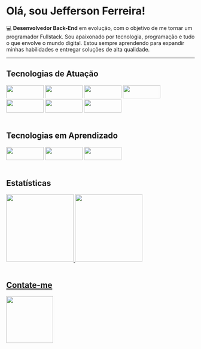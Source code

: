 <h1>Olá, sou Jefferson Ferreira!</h1>

<p>
💻 <strong>Desenvolvedor Back-End</strong> em evolução, com o objetivo de me tornar um programador Fullstack. Sou apaixonado por tecnologia, programação e tudo o que envolve o mundo digital. Estou sempre aprendendo para expandir minhas habilidades e entregar soluções de alta qualidade.
</p>

---

<div align="left">
 <h2>Tecnologias de Atuação</h2>

<img width="100px" height="35px" src="https://img.shields.io/badge/JavaScript-F7DF1E?style=for-the-badge&logo=JavaScript&logoColor=white"/>
<img width="100px" height="35px" src="https://img.shields.io/badge/TypeScript-007ACC?style=for-the-badge&logo=typescript&logoColor=white" />
<img width="100px" height="35px" src="https://img.shields.io/badge/Node.js-43853D?style=for-the-badge&logo=node.js&logoColor=white" />
<img width="100px" height="35px" src="https://img.shields.io/badge/Express.js-404D59?style=for-the-badge" />
<img width="100px" height="35px" src="https://img.shields.io/badge/PostgreSQL-316192?style=for-the-badge&logo=postgresql&logoColor=white" />
<img width="100px" height="35px" src="https://img.shields.io/badge/MongoDB-4EA94B?style=for-the-badge&logo=mongodb&logoColor=white" />
<img width="100px" height="35px" src="https://img.shields.io/badge/Linux-FCC624?style=for-the-badge&logo=linux&logoColor=black" />
</div>

<br>

<div align="left">
 <h2>Tecnologias em Aprendizado</h2>

<img width="100px" height="35px" src="https://img.shields.io/badge/Java-ED8B00?style=for-the-badge&logo=openjdk&logoColor=white"/>
<img width="100px" height="35px" src="https://img.shields.io/badge/Angular-DD0031?style=for-the-badge&logo=angular&logoColor=white" />
<img width="100px" height="35px" src="https://img.shields.io/badge/Spring-6DB33F?style=for-the-badge&logo=spring&logoColor=white" />
</div>
<br>

 <div>
 <h2>Estatísticas</h2>
  
  <a href ="https://github.com/Jefferson-Matheus">
  <img height="180em" 
   src ="https://github-readme-stats.vercel.app/api?username=Jefferson-Matheus&show_icons=true&theme=tokyonight&include_all_commits=true&count_public=true"
   /> 
 <img height="180em" src="https://github-readme-stats.vercel.app/api/top-langs/?username=Jefferson-Matheus&langs_count=8&theme=tokyonight" />
</div>
<br>

<div>
 <h2>Contate-me</h2>

 <a href="https://www.linkedin.com/in/dev-jefferson-ferreira"> 
   <img width="125px" src="https://img.shields.io/badge/LinkedIn-0077B5?style=for-the-badge&logo=linkedin&logoColor=white" />
  <a/>
</div>
